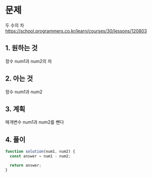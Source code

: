 # 문제

두 수의 차
https://school.programmers.co.kr/learn/courses/30/lessons/120803

## 1. 원하는 것

정수 num1과 num2의 차

## 2. 아는 것

정수 num1과 num2

## 3. 계획

매개변수 num1과 num2를 뺀다

## 4. 풀이

```js
function solution(num1, num2) {
  const answer = num1 - num2;

  return answer;
}
```
